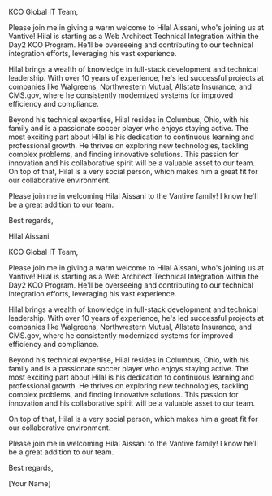 




KCO Global IT Team,

Please join me in giving a warm welcome to Hilal Aissani, who's joining us at Vantive! Hilal is starting as a Web Architect Technical Integration within the Day2 KCO Program. He'll be overseeing and contributing to our technical integration efforts, leveraging his vast experience.

Hilal brings a wealth of knowledge in full-stack development and technical leadership. With over 10 years of experience, he's led successful projects at companies like Walgreens, Northwestern Mutual, Allstate Insurance, and CMS.gov, where he consistently modernized systems for improved efficiency and compliance.

Beyond his technical expertise, Hilal resides in Columbus, Ohio, with his family and is a passionate soccer player who enjoys staying active.  The most exciting part about Hilal is his dedication to continuous learning and professional growth. He thrives on exploring new technologies, tackling complex problems, and finding innovative solutions.  This passion for innovation and his collaborative spirit will be a valuable asset to our team.  On top of that, Hilal is a very social person, which makes him a great fit for our collaborative environment.

Please join me in welcoming Hilal Aissani to the Vantive family! I know he'll be a great addition to our team.

Best regards,

Hilal Aissani







KCO Global IT Team,

Please join me in giving a warm welcome to Hilal Aissani, who's joining us at Vantive! Hilal is starting as a Web Architect Technical Integration within the Day2 KCO Program. He'll be overseeing and contributing to our technical integration efforts, leveraging his vast experience.

Hilal brings a wealth of knowledge in full-stack development and technical leadership. With over 10 years of experience, he's led successful projects at companies like Walgreens, Northwestern Mutual, Allstate Insurance, and CMS.gov, where he consistently modernized systems for improved efficiency and compliance.

Beyond his technical expertise, Hilal resides in Columbus, Ohio, with his family and is a passionate soccer player who enjoys staying active. The most exciting part about Hilal is his dedication to continuous learning and professional growth. He thrives on exploring new technologies, tackling complex problems, and finding innovative solutions. This passion for innovation and his collaborative spirit will be a valuable asset to our team.

On top of that, Hilal is a very social person, which makes him a great fit for our collaborative environment.

Please join me in welcoming Hilal Aissani to the Vantive family! I know he'll be a great addition to our team.

Best regards,

[Your Name]